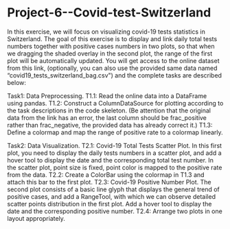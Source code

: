 # Project-6--Covid-test-Switzerland

In this exercise, we will focus on visualizing covid-19 tests statistics in Switzerland. The goal of this exercise
is to display and link daily total tests numbers together with positive cases numbers in two plots, so that
when we dragging the shaded overlay in the second plot, the range of the first plot will be automatically
updated. You will get access to the online dataset from this link, (optionally, you can also use the provided
same data named “covid19_tests_switzerland_bag.csv") and the complete tasks are described below:

Task1: Data Preprocessing.
T1.1: Read the online data into a DataFrame using pandas.
T1.2: Construct a ColumnDataSource for plotting according to the task descriptions in the code
skeleton. (Be attention that the original data from the link has an error, the last column should be
frac_positive rather than frac_negative, the provided data has already correct it.)
T1.3: Define a colormap and map the range of positive rate to a colormap linearly.

Task2: Data Visualization.
T2.1: Covid-19 Total Tests Scatter Plot. In this first plot, you need to display the daily tests numbers
in a scatter plot, and add a hover tool to display the date and the corresponding total test number. In
the scatter plot, point size is fixed, point color is mapped to the positive rate from the data.
T2.2: Create a ColorBar using the colormap in T1.3 and attach this bar to the first plot.
T2.3: Covid-19 Positive Number Plot. The second plot consists of a basic line glyph that displays the
general trend of positive cases, and add a RangeTool, with which we can observe detailed scatter
points distribution in the first plot. Add a hover tool to display the date and the corresponding
positive number.
T2.4: Arrange two plots in one layout appropriately.
